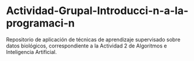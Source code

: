 # Actividad-Grupal-Introducci-n-a-la-programaci-n
Repositorio de aplicación de técnicas de aprendizaje supervisado sobre datos biológicos, correspondiente a la Actividad 2 de Algoritmos e Inteligencia Artificial.
